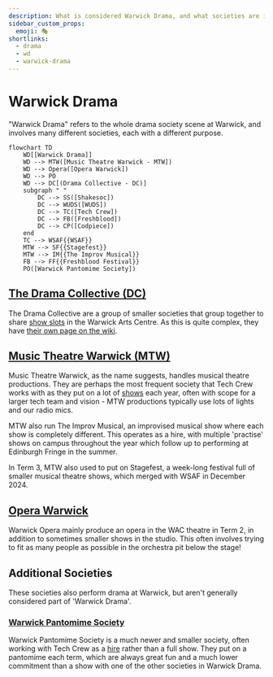 ```yaml
---
description: What is considered Warwick Drama, and what societies are involved?
sidebar_custom_props:
  emoji: 🎭
shortlinks:
  - drama
  - wd
  - warwick-drama
---
```


# Warwick Drama

"Warwick Drama" refers to the whole drama society scene at Warwick, and involves many different societies, each with a
different purpose.

```mermaid
flowchart TD
    WD[[Warwick Drama]]
    WD --> MTW([Music Theatre Warwick - MTW])
    WD --> Opera([Opera Warwick])
    WD --> PO
    WD --> DC[(Drama Collective - DC)]
    subgraph " "
        DC --> SS([Shakesoc])
        DC --> WUDS([WUDS])
        DC --> TC([Tech Crew])
        DC --> FB([Freshblood])
        DC --> CP([Codpiece])
    end
    TC --> WSAF{{WSAF}}
    MTW --> SF{{Stagefest}}
    MTW --> IM{{The Improv Musical}}
    FB --> FF{{Freshblood Festival}}
    PO([Warwick Pantomime Society])
```

## [The Drama Collective (DC)](/wiki/warwick-drama/drama-collective)

The Drama Collective are a group of smaller societies that group together to share
[show slots](/wiki/warwick-drama/shows) in the Warwick Arts Centre. As this is quite complex, they have
[their own page on the wiki](/wiki/warwick-drama/drama-collective).

## [Music Theatre Warwick (MTW)](https://www.warwicksu.com/societies-sports/societies/musictheatrewarwick/)

Music Theatre Warwick, as the name suggests, handles musical theatre productions. They are perhaps the most frequent
society that Tech Crew works with as they put on a lot of [shows](/wiki/warwick-drama/shows) each year, often with scope
for a larger tech team and vision - MTW productions typically use lots of lights and our radio mics.

MTW also run The Improv Musical, an improvised musical show where each show is completely different. This operates as a
hire, with multiple 'practise' shows on campus throughout the year which follow up to performing at Edinburgh Fringe in
the summer.

In Term 3, MTW also used to put on Stagefest, a week-long festival full of smaller musical theatre shows, which merged
with WSAF in December 2024.

## [Opera Warwick](https://www.warwicksu.com/societies-sports/societies/operawarwick/)

Warwick Opera mainly produce an opera in the WAC theatre in Term 2, in addition to sometimes smaller shows in the
studio. This often involves trying to fit as many people as possible in the orchestra pit below the stage!

## Additional Societies

These societies also perform drama at Warwick, but aren't generally considered part of 'Warwick Drama'.

### [Warwick Pantomime Society](https://www.warwicksu.com/societies-sports/societies/pantomime/)

Warwick Pantomime Society is a much newer and smaller society, often working with Tech Crew as a
[hire](/wiki/tech-crew/shows-hires) rather than a full show. They put on a pantomime each term, which are always great
fun and a much lower commitment than a show with one of the other societies in Warwick Drama.
